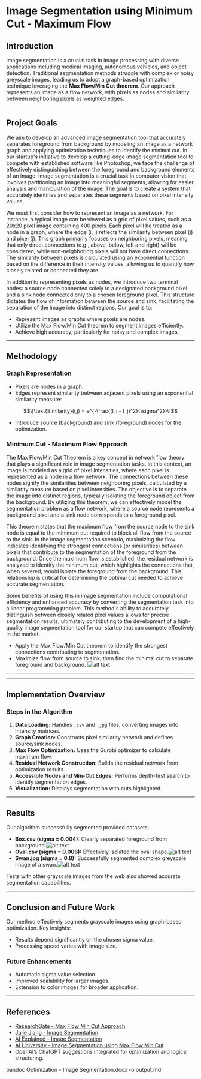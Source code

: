 # Image Segmentation using Minimum Cut - Maximum Flow


## Introduction

Image segmentation is a crucial task in image processing with diverse applications including medical imaging, autonomous vehicles, and object detection. Traditional segmentation methods struggle with complex or noisy greyscale images, leading us to adopt a graph-based optimization technique leveraging the **Max Flow/Min Cut theorem**. Our approach represents an image as a flow network, with pixels as nodes and similarity between neighboring pixels as weighted edges.

---

## Project Goals

We aim to develop an advanced image segmentation tool that accurately separates foreground from background by modeling an image as a network graph and applying optimization techniques to identify the minimal cut. In our startup's initiative to develop a cutting-edge image segmentation tool to compete with established software like Photoshop, we face the challenge of effectively distinguishing between the foreground and background elements of an image. Image segmentation is a crucial task in computer vision that involves partitioning an image into meaningful segments, allowing for easier analysis and manipulation of the image. The goal is to create a system that accurately identifies and separates these segments based on pixel intensity values.

We must first consider how to represent an image as a network. For instance, a typical image can be viewed as a grid of pixel values, such as a 20x20 pixel image containing 400 pixels. Each pixel will be treated as a node in a graph, where the edge (i, j) reflects the similarity between pixel (i) and pixel (j). This graph primarily focuses on neighboring pixels, meaning that only direct connections (e.g., above, below, left and right) will be considered, while non-neighboring pixels will not have direct connections. The similarity between pixels is calculated using an exponential function based on the difference in their intensity values, allowing us to quantify how closely related or connected they are.

In addition to representing pixels as nodes, we introduce two terminal nodes: a source node connected solely to a designated background pixel and a sink node connected only to a chosen foreground pixel. This structure dictates the flow of information between the source and sink, facilitating the separation of the image into distinct regions. Our goal is to:

- Represent images as graphs where pixels are nodes.
- Utilize the Max Flow/Min Cut theorem to segment images efficiently.
- Achieve high accuracy, particularly for noisy and complex images.

---

## Methodology

### Graph Representation
- Pixels are nodes in a graph.
- Edges represent similarity between adjacent pixels using an exponential similarity measure:

$$\[\text{Similarity}(i,j) = e^{-\frac{(I_i - I_j)^2}{\sigma^2}}\]$$

- Introduce source (background) and sink (foreground) nodes for the optimization.

### Minimum Cut - Maximum Flow Approach
The Max Flow/Min Cut Theorem is a key concept in network flow theory that plays a significant role in image segmentation tasks. In this context, an image is modeled as a grid of pixel intensities, where each pixel is represented as a node in a flow network. The connections between these nodes signify the similarities between neighboring pixels, calculated by a similarity measure based on pixel intensities. The objective is to separate the image into distinct regions, typically isolating the foreground object from the background. By utilizing this theorem, we can effectively model the segmentation problem as a flow network, where a source node represents a background pixel and a sink node corresponds to a foreground pixel.

This theorem states that the maximum flow from the source node to the sink node is equal to the minimum cut required to block all flow from the source to the sink. In the image segmentation scenario, maximizing the flow indicates identifying the strongest connections (or similarities) between pixels that contribute to the segmentation of the foreground from the background. Once the maximum flow is established, the residual network is analyzed to identify the minimum cut, which highlights the connections that, when severed, would isolate the foreground from the background. This relationship is critical for determining the optimal cut needed to achieve accurate segmentation.

Some benefits of using this in image segmentation include computational efficiency and enhanced accuracy by converting the segmentation task into a linear programming problem. This method's ability to accurately distinguish between closely related pixel values allows for precise segmentation results, ultimately contributing to the development of a high-quality image segmentation tool for our startup that can compete effectively in the market.


- Apply the Max Flow/Min Cut theorem to identify the strongest connections contributing to segmentation.
- Maximize flow from source to sink, then find the minimal cut to separate foreground and background.
![alt text](image.png)

---


---

## Implementation Overview

### Steps in the Algorithm
1. **Data Loading:** Handles `.csv` and `.jpg` files, converting images into intensity matrices.
2. **Graph Creation:** Constructs pixel similarity network and defines source/sink nodes.
3. **Max Flow Optimization:** Uses the Gurobi optimizer to calculate maximum flow.
4. **Residual Network Construction:** Builds the residual network from optimization results.
5. **Accessible Nodes and Min-Cut Edges:** Performs depth-first search to identify segmentation edges.
6. **Visualization:** Displays segmentation with cuts highlighted.

---

## Results

Our algorithm successfully segmented provided datasets:

- **Box.csv (sigma = 0.004):** Clearly separated foreground from background.![alt text](image-1.png)
- **Oval.csv (sigma = 0.006):** Effectively isolated the oval shape.![alt text](image-2.png)
- **Swan.jpg (sigma = 0.8):** Successfully segmented complex greyscale image of a swan.![alt text](image-3.png)

Tests with other grayscale images from the web also showed accurate segmentation capabilities.

---

## Conclusion and Future Work

Our method effectively segments grayscale images using graph-based optimization. Key insights:

- Results depend significantly on the chosen sigma value.
- Processing speed varies with image size.

### Future Enhancements
- Automatic sigma value selection.
- Improved scalability for larger images.
- Extension to color images for broader application.

---

## References
- [ResearchGate - Max Flow Min Cut Approach](https://www.researchgate.net/figure/Using-the-max-flow-min-cut-approach-for-image-segmentation-a-Define-set-of-pixels-in_fig5_292335453)
- [Julie Jiang - Image Segmentation](https://julie-jiang.github.io/image-segmentation/)
- [AI Explained - Image Segmentation](https://www.youtube.com/watch?v=Tl90tNtKvxs)
- [AI University - Image Segmentation using Max Flow Min Cut](https://www.youtube.com/watch?v=7fujbpJ0LB4&t=372s)
- OpenAI’s ChatGPT suggestions integrated for optimization and logical structuring.

 
pandoc Optimization - Image Segmentation.docx -o output.md